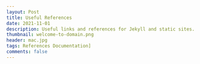 ```yaml
---
layout: Post
title: Useful References
date: 2021-11-01
description: Useful links and references for Jekyll and static sites.
thumbnail: welcome-to-domain.png
header: mac.jpg
tags: References Documentation]
comments: false
---
```

